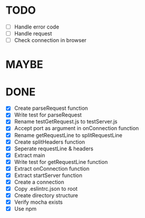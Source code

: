 # TODO
- [ ] Handle error code
- [ ] Handle request
- [ ] Check connection in browser

# MAYBE

# DONE
- [x] Create parseRequest function
- [x] Write test for parseRequest
- [x] Rename testGetRequest.js to testServer.js
- [x] Accept port as argument in onConnection function
- [x] Rename getRequestLine to splitRequestLine
- [x] Create splitHeaders function
- [x] Seperate requestLine & headers
- [x] Extract main
- [x] Write test for getRequestLine function
- [x] Extract onConnection function
- [x] Extract startServer function
- [x] Create a connection
- [x] Copy .eslintrc.json to root
- [x] Create directory structure
- [x] Verify mocha exists
- [x] Use npm 
